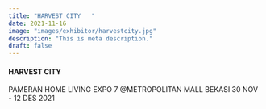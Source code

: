 ```yaml
---
title: "HARVEST CITY   "
date: 2021-11-16
image: "images/exhibitor/harvestcity.jpg"
description: "This is meta description."
draft: false
---
```


#### HARVEST CITY   

PAMERAN HOME LIVING EXPO 7 @METROPOLITAN MALL BEKASI 30 NOV - 12 DES 2021
